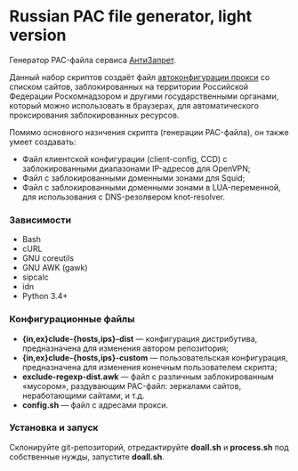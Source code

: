 Russian PAC file generator, light version
=========================================

Генератор PAC-файла сервиса [АнтиЗапрет](https://antizapret.prostovpn.org/).

Данный набор скриптов создаёт файл [автоконфигурации прокси](https://en.wikipedia.org/wiki/Proxy_auto-config) со списком сайтов, заблокированных на территории Российской Федерации Роскомнадзором и другими государственными органами, который можно использовать в браузерах, для автоматического проксирования заблокированных ресурсов.

Помимо основного назнчения скрипта (генерации PAC-файла), он также умеет создавать:

* Файл клиентской конфигурации (client-config, CCD) с заблокированными диапазонами IP-адресов для OpenVPN;
* Файл с заблокированными доменными зонами для Squid;
* Файл с заблокированными доменными зонами в LUA-переменной, для использования с DNS-резолвером knot-resolver.

### Зависимости

* Bash
* cURL
* GNU coreutils
* GNU AWK (gawk)
* sipcalc
* idn
* Python 3.4+

### Конфигурационные файлы

* **{in,ex}clude-{hosts,ips}-dist** — конфигурация дистрибутива, предназначена для изменения автором репозитория;
* **{in,ex}clude-{hosts,ips}-custom** — пользовательская конфигурация, предназначена для изменения конечным пользователем скрипта;
* **exclude-regexp-dist.awk** — файл с различным заблокированным «мусором», раздувающим PAC-файл: зеркалами сайтов, неработающими сайтами, и т.д.
* **config.sh** — файл с адресами прокси.

### Установка и запуск

Склонируйте git-репозиторий, отредактируйте **doall.sh** и **process.sh** под собственные нужды, запустите **doall.sh**.

